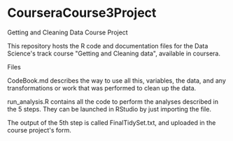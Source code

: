 # CourseraCourse3Project
Getting and Cleaning Data Course Project

This repository hosts the R code and documentation files for the Data Science's track course "Getting and Cleaning data", available in coursera.

Files

CodeBook.md describes the way to use all this, variables, the data, and any transformations or work that was performed to clean up the data.

run_analysis.R contains all the code to perform the analyses described in the 5 steps. They can be launched in RStudio by just importing the file.

The output of the 5th step is called FinalTidySet.txt, and uploaded in the course project's form.
